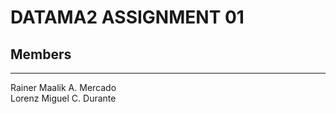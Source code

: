 # DATAMA2 ASSIGNMENT 01
## Members
---
Rainer Maalik A. Mercado                                                                             
Lorenz Miguel C. Durante
